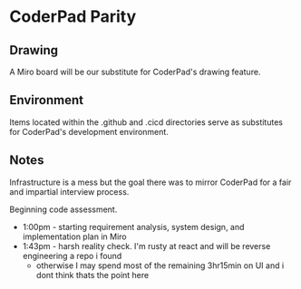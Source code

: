 # CoderPad Parity

## Drawing

A Miro board will be our substitute for CoderPad's drawing feature.

## Environment

Items located within the .github and .cicd directories serve as substitutes for CoderPad's development environment.

## Notes

Infrastructure is a mess but the goal there was to mirror CoderPad for a fair and impartial interview process.

Beginning code assessment.

- 1:00pm - starting requirement analysis, system design, and implementation plan in Miro
- 1:43pm - harsh reality check. I'm rusty at react and will be reverse engineering a repo i found
  - otherwise I may spend most of the remaining 3hr15min on UI and i dont think thats the point here
